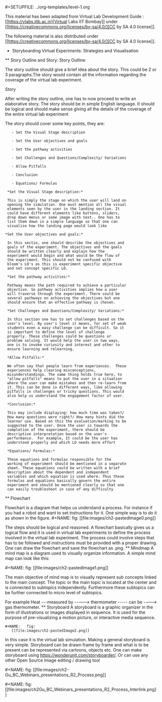 #+SETUPFILE: ../org-templates/level-1.org

This material has been adapted from Virtual Lab Development Guide : [[https://vlabs.iitb.ac.in][Virtual Labs IIT Bombay]] under [[https://creativecommons.org/licenses/by-sa/4.0/][CC by SA 4.0 license]].

The following material is also distributed under [[https://creativecommons.org/licenses/by-sa/4.0/][CC by SA 4.0 license]].

* Storyboarding Virtual Experiments: Strategies and Visualisation 

** Story Outline and Story:
   Story Outline 

   The story outline should give a brief idea about the
   story. This could be 2 or 3 paragraphs.The story would
   contain all the information regarding the coverage of the
   virtual lab experiment.

   Story

   After writing the story outline, one has to now proceed
   to write an elaborative story. The story should be in
   simple English language. It should be logical and should
   make sense giving all the details of the coverage of the
   entire virtual lab experiment

   The story should cover some key points, they are:

       - Set the Visual Stage description

       - Set the User objectives and goals

       - Set the pathway activities

       - Set Challenges and Questions/Complexity/ Variations

       - Allow Pitfalls

       - Conclusion

       - Equations/ Formulas

     *Set the Visual Stage description:* 

     This is simply the stage on which the user will land on
     opening the simulation. One must mention all the visual
     elements seen by the user in the landing section. It
     could have different elements like buttons, sliders,
     drop down menus or some image with text.. One has to
     list them down in a simple language so that one can
     visualise how the landing page would look like

    *Set the User objectives and goals:* 

     In this sectio, one should describe the objectives and
     goals of the experiment. The objectives and the goals
     should be written clearly and explain how the
     experiment would begin and what would be the flow of
     the experiment. This should not be confused with
     bloom's LO's as this is experiment specific objective
     and not concept specific LO.

     *Set the pathway activities:* 
     
     Pathway means the path required to achieve a particular
     objective. So pathway activities implies how a user
     will traverse through the experiment. There could be
     several pathways on achieving the objectives but one
     should ensure that an effective pathway is chosen.

     *Set Challenges and Questions/Complexity/ Variations:*

     In this section one has to set challenges based on the
     user's level. By user's level it means, for set of weak
     students even a easy challenge can be difficult. So it
     is important to define the level of challenge
     properly. These challenges could be questions or
     problem solving. It would help the user in two ways,
     one is to invoke curiosity and interest and other to
     ensure learning and relearning.

     *Allow Pitfalls:*

     We often say that people learn from experiences.  These
     experiences help clearing misconceptions,
     misunderstandings. The same thing holds true here, to
     "allow pitfalls" means to put the user in a situation
     where the user can make mistakes and then re-learn from
     it. This can be done in different ways, like allowing
     pitfalls in challenges or tricky questions. This would
     also help us understand the engagement factor of user.
  
     *Conclusion:*

     This may include displaying: how much time was taken?/
     How many questions were right?/ How many hints did the
     learner use. Based on this the evaluation/marking to be
     suggested to the user. Once the user is towards the
     completion of the experiment, there should be
     descriptive interpretation based on the user's
     performance.  For example, It could be the user has
     understood properly and which LO needs more effort
 
     *Equations/ Formulas:* 

     These equations and formulas responsible for the
     working of experiment should be mentioned in a separate
     sheet. These equations could be written with a brief
     description about the dependent and independent
     variables and which equation is used where. Thus these
     formulas and equations basically govern the entire
     experiment and should be mentioned clearly so that one
     can easily troubleshoot in case of any difficulty
** Flowchart
   
   Flowchart is a diagram that helps us understand a
   process. For instance if you had a robot and want to set
   instructions for it. One simple way is to do it as shown
   in the figure.
   #+NAME:   fig:
       [[file:images/ch2-pastedImage0.png]]

  The steps should be logical and reasoned. A flowchart
  basically gives us a logical flow and it is used in
  virtual lab experiments to define the process involved in
  the virtual lab experiment. The process could involve
  steps that has to be followed and instructions must be
  provided with a proper drawing. One can draw the flowchart
  and save the flowchart as .png.
** Mindmap
   A mind map is a diagram used to visually organize
   information. A simple mind map can look like this: 
   
   #+NAME:   fig:
       [[file:images/ch2-pastedImage1.png]]

   
   The main objective of mind map is to visually represent
   sub concepts linked to the main concept. The topic or the
   main topic is located at the center and is connected to
   subtopics independently. Furthermore these subtopics can
   be further connected to micro level of subtopics.

   For example Heat ---measured by -----> thermometer ----- can be  ----> gas thermometer. 
** Storyboard
   A storyboard is a graphic organizer in the form of
   illustrations or images displayed in sequence. It is used
   for the purpose of pre-visualizing a motion picture, or
   interactive media sequence.
   
    #+NAME:   fig:
       [[file:images/ch2-pastedImage2.png]]




   In this case it is the virtual lab simulation. Making a
   general storyboard is very simple. Storyboard can be
   drawn frame by frame and what is to be present can be
   represented via cartoons, objects etc. One can make
   storyboard using https://wonderunit.com/storyboarder/. Or
   can use any other Open Source Image editing / drawing
   tool

 #+NAME:   fig:
       [[file:images/ch2-Gu_BC_Webinars_presentations_R2_Process.png]]


#+NAME:   fig:
       [[file:images/ch2Gu_BC_Webinars_presentations_R2_Process_Interlink.png]]


